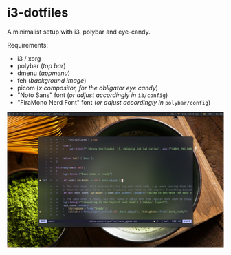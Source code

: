 # i3-dotfiles

A minimalist setup with i3, polybar and eye-candy.

Requirements:

-	i3 / xorg
-	polybar (_top bar_)
-	dmenu (_appmenu_)
-	feh (_background image_)
-	picom (_x compositor, for the obligator eye candy_)
-	"Noto Sans" font (_or adjust accordingly in_ `i3/config`)
-	"FiraMono Nerd Font" font (_or adjust accordingly in_ `polybar/config`)

![](https://raw.githubusercontent.com/usagi-flow/i3-dotfiles/main/screenshot.png)
